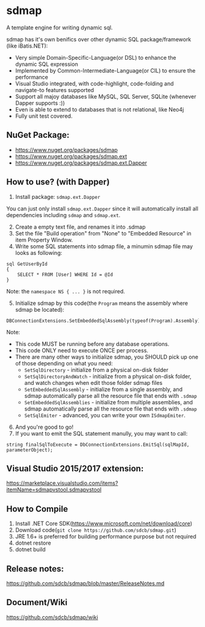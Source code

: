 # sdmap
A template engine for writing dynamic sql.

sdmap has it's own benifics over other dynamic SQL package/framework (like iBatis.NET):
* Very simple Domain-Specific-Language(or DSL) to enhance the dynamic SQL expression
* Implemented by Common-Intermediate-Language(or CIL) to ensure the performance
* Visual Studio integrated, with code-highlight, code-folding and navigate-to features supported
* Support all majoy databases like MySQL, SQL Server, SQLite (whenever Dapper supports :))
* Even is able to extend to databases that is not relational, like Neo4j
* Fully unit test covered.

## NuGet Package:
* https://www.nuget.org/packages/sdmap
* https://www.nuget.org/packages/sdmap.ext
* https://www.nuget.org/packages/sdmap.ext.Dapper

## How to use? (with Dapper)
1. Install package: `sdmap.ext.Dapper`

You can just only install `sdmap.ext.Dapper` since it will automatically install all dependencies including `sdmap` and `sdmap.ext`.

2. Create a empty text file, and renames it into .sdmap
3. Set the file "Build operation" from "None" to "Embedded Resource" in item Property Window.
4. Write some SQL statements into sdmap file, a minumin sdmap file may looks as following:

```
sql GetUserById
{
    SELECT * FROM [User] WHERE Id = @Id
}
```

Note: the `namespace NS { ... }` is not required.

5. Initialize sdmap by this code(the `Program` means the assembly where sdmap be located): 
```
DBConnectionExtensions.SetEmbeddedSqlAssembly(typeof(Program).Assembly);
```

Note:
  * This code MUST be running before any database operations.
  * This code ONLY need to execute ONCE per process.
  * There are many other ways to initialize sdmap, you SHOULD pick up one of those depending on what you need:
    * `SetSqlDirectory` - initialize from a physical on-disk folder
    * `SetSqlDirectoryAndWatch` - initialize from a physical on-disk folder, and watch changes when edit those folder sdmap files
    * `SetEmbeddedSqlAssembly` - initialize from a single assembly, and sdmap automatically parse all the resource file that ends with `.sdmap`
    * `SetEmbeddedSqlAssemblies` - initialize from multiple assemblies, and sdmap automatically parse all the resource file that ends with `.sdmap`
    * `SetSqlEmiter` - advanced, you can write your own `ISdmapEmiter`.
6. And you're good to go!
7. If you want to emit the SQL statement manully, you may want to call: 

```
string finalSqlToExecute = DbConnectionExtensions.EmitSql(sqlMapId, parameterObject);
```


## Visual Studio 2015/2017 extension:
https://marketplace.visualstudio.com/items?itemName=sdmapvstool.sdmapvstool

## How to Compile
1. Install .NET Core SDK(https://www.microsoft.com/net/download/core)
2. Download code(`git clone https://github.com/sdcb/sdmap.git`)
3. JRE 1.6+ is preferred for building performance purpose but not required
4. dotnet restore
5. dotnet build

## Release notes: 
https://github.com/sdcb/sdmap/blob/master/ReleaseNotes.md

## Document/Wiki
https://github.com/sdcb/sdmap/wiki
